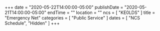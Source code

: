 +++
date = "2020-05-22T14:00:00-05:00"
publishDate = "2020-05-21T14:00:00-05:00"
endTime = ""
location = ""
ncs = [ "KE0LDS" ]
title = "Emergency Net"
categories = [ "Public Service" ]
dates = [ "NCS Schedule", "Hidden" ]
+++
